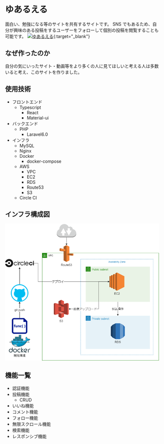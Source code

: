# ゆあるえる

面白い、勉強になる等のサイトを共有するサイトです。
SNS でもあるため、自分が興味のある投稿をするユーザーをフォローして個別の投稿を閲覧することも可能です。
[![ゆあるえる](https://yuarueru.com/)](images/top.png){:target="\_blank"}

## なぜ作ったのか

自分の気にいったサイト・動画等をより多くの人に見てほしいと考える人は多数いると考え、このサイトを作りました。

## 使用技術

- フロントエンド
  - Typescript
    - React
    - Material-ui
- バックエンド
  - PHP
    - Laravel6.0
- インフラ
  - MySQL
  - Nginx
  - Docker
    - docker-compose
  - AWS
    - VPC
    - EC2
    - RDS
    - Route53
    - S3
  - Circle CI

## インフラ構成図

![インフラ構成図](images/infra.png)

## 機能一覧

- 認証機能
- 投稿機能
  - CRUD
- いいね機能
- コメント機能
- フォロー機能
- 無限スクロール機能
- 検索機能
- レスポンシブ機能
